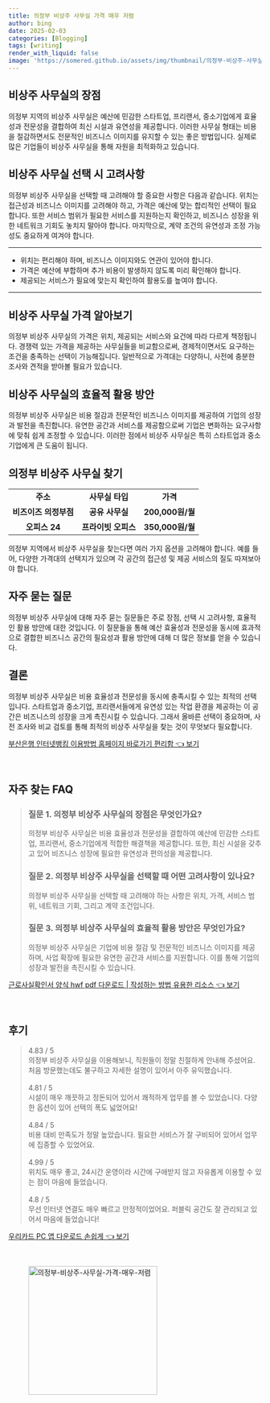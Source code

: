 ```yaml
---
title: 의정부 비상주 사무실 가격 매우 저렴
author: bing
date: 2025-02-03
categories: [Blogging]
tags: [writing]
render_with_liquid: false
image: 'https://somered.github.io/assets/img/thumbnail/의정부-비상주-사무실-가격-매우-저렴.webp'
---
```



<h2 id='비상주 사무실의 장점'>비상주 사무실의 장점</h2>

<p>의정부 지역의 비상주 사무실은 예산에 민감한 스타트업, 프리랜서, 중소기업에게 효율성과 전문성을 결합하여 최신 시설과 유연성을 제공합니다. 이러한 사무실 형태는 비용을 절감하면서도 전문적인 비즈니스 이미지를 유지할 수 있는 좋은 방법입니다. 실제로 많은 기업들이 비상주 사무실을 통해 자원을 최적화하고 있습니다.</p>

<h2 id='선택 시 고려사항'>비상주 사무실 선택 시 고려사항</h2>

<p>의정부 비상주 사무실을 선택할 때 고려해야 할 중요한 사항은 다음과 같습니다. 위치는 접근성과 비즈니스 이미지를 고려해야 하고, 가격은 예산에 맞는 합리적인 선택이 필요합니다. 또한 서비스 범위가 필요한 서비스를 지원하는지 확인하고, 비즈니스 성장을 위한 네트워크 기회도 놓치지 말아야 합니다. 마지막으로, 계약 조건의 유연성과 조정 가능성도 중요하게 여겨야 합니다.</p>

<hr />

<ul>
    <li>위치는 편리해야 하며, 비즈니스 이미지와도 연관이 있어야 합니다.</li>
    <li>가격은 예산에 부합하며 추가 비용이 발생하지 않도록 미리 확인해야 합니다.</li>
    <li>제공되는 서비스가 필요에 맞는지 확인하여 활용도를 높여야 합니다.</li>
</ul>

<hr />

<h2 id='비상주 사무실 가격 알아보기'>비상주 사무실 가격 알아보기</h2>

<p>의정부 비상주 사무실의 가격은 위치, 제공되는 서비스와 요건에 따라 다르게 책정됩니다. 경쟁력 있는 가격을 제공하는 사무실들을 비교함으로써, 경제적이면서도 요구하는 조건을 충족하는 선택이 가능해집니다. 일반적으로 가격대는 다양하니, 사전에 충분한 조사와 견적을 받아볼 필요가 있습니다.</p>

<h2 id='효율적 활용 방안'>비상주 사무실의 효율적 활용 방안</h2>

<p>의정부 비상주 사무실은 비용 절감과 전문적인 비즈니스 이미지를 제공하여 기업의 성장과 발전을 촉진합니다. 유연한 공간과 서비스를 제공함으로써 기업은 변화하는 요구사항에 맞춰 쉽게 조정할 수 있습니다. 이러한 점에서 비상주 사무실은 특히 스타트업과 중소기업에게 큰 도움이 됩니다.</p>

<h2 id='의정부 비상주 사무실 찾기'>의정부 비상주 사무실 찾기</h2>

<table>
    <tr>
        <td style="text-align: center; height: 17px;"><b>주소</b></td>
        <td style="text-align: center; height: 17px;"><b>사무실 타입</b></td>
        <td style="text-align: center; height: 17px;"><b>가격</b></td>
    </tr>
    <tr>
        <td style="text-align: center; height: 17px;"><b>비즈이즈 의정부점</b></td>
        <td style="text-align: center; height: 17px;"><b>공유 사무실</b></td>
        <td style="text-align: center; height: 17px;"><b>200,000원/월</b></td>
    </tr>
    <tr>
        <td style="text-align: center; height: 17px;"><b>오피스 24</b></td>
        <td style="text-align: center; height: 17px;"><b>프라이빗 오피스</b></td>
        <td style="text-align: center; height: 17px;"><b>350,000원/월</b></td>
    </tr>
</table>

<p>의정부 지역에서 비상주 사무실을 찾는다면 여러 가지 옵션을 고려해야 합니다. 예를 들어, 다양한 가격대의 선택지가 있으며 각 공간의 접근성 및 제공 서비스의 질도 따져보아야 합니다.</p>

<h2 id='자주 묻는 질문'>자주 묻는 질문</h2>

<p>의정부 비상주 사무실에 대해 자주 묻는 질문들은 주로 장점, 선택 시 고려사항, 효율적인 활용 방안에 대한 것입니다. 이 질문들을 통해 예산 효율성과 전문성을 동시에 효과적으로 결합한 비즈니스 공간의 필요성과 활용 방안에 대해 더 많은 정보를 얻을 수 있습니다.</p>

<h2 id='결론'>결론</h2>

<p>의정부 비상주 사무실은 비용 효율성과 전문성을 동시에 충족시킬 수 있는 최적의 선택입니다. 스타트업과 중소기업, 프리랜서들에게 유연성 있는 작업 환경을 제공하는 이 공간은 비즈니스의 성장을 크게 촉진시킬 수 있습니다. 그래서 올바른 선택이 중요하며, 사전 조사와 비교 검토를 통해 최적의 비상주 사무실을 찾는 것이 무엇보다 필요합니다.</p>


<p><a class="click-button" title="부산은행 인터넷뱅킹 이용방법 홈페이지 바로가기 편리함" href="https://somered.github.io/posts/%EB%B6%80%EC%82%B0%EC%9D%80%ED%96%89-%EC%9D%B8%ED%84%B0%EB%84%B7%EB%B1%85%ED%82%B9-%EC%9D%B4%EC%9A%A9%EB%B0%A9%EB%B2%95-%ED%99%88%ED%8E%98%EC%9D%B4%EC%A7%80-%EB%B0%94%EB%A1%9C%EA%B0%80%EA%B8%B0-%ED%8E%B8%EB%A6%AC%ED%95%A8/" rel="dofollow">부산은행 인터넷뱅킹 이용방법 홈페이지 바로가기 편리함 👈 보기</a></p><br>
<h2 id='자주_찾는_FAQ'>자주 찾는 FAQ</h2>
<div itemscope="" itemtype="https://schema.org/FAQPage"> 
<blockquote> 
<div itemscope="" itemprop="mainEntity" itemtype="https://schema.org/Question"> 
<h3 itemprop="name">질문 1. 의정부 비상주 사무실의 장점은 무엇인가요?</h3> 
<div itemscope="" itemprop="acceptedAnswer" itemtype="https://schema.org/Answer"> 
<span itemprop="text"> 
<p>의정부 비상주 사무실은 비용 효율성과 전문성을 결합하여 예산에 민감한 스타트업, 프리랜서, 중소기업에게 적합한 해결책을 제공합니다. 또한, 최신 시설을 갖추고 있어 비즈니스 성장에 필요한 유연성과 편의성을 제공합니다.</p> 
</span> 
</div> 
</div> 

<div itemscope="" itemprop="mainEntity" itemtype="https://schema.org/Question"> 
<h3 itemprop="name">질문 2. 의정부 비상주 사무실을 선택할 때 어떤 고려사항이 있나요?</h3> 
<div itemscope="" itemprop="acceptedAnswer" itemtype="https://schema.org/Answer"> 
<span itemprop="text"> 
<p>의정부 비상주 사무실을 선택할 때 고려해야 하는 사항은 위치, 가격, 서비스 범위, 네트워크 기회, 그리고 계약 조건입니다.</p> 
</span> 
</div> 
</div> 

<div itemscope="" itemprop="mainEntity" itemtype="https://schema.org/Question"> 
<h3 itemprop="name">질문 3. 의정부 비상주 사무실의 효율적 활용 방안은 무엇인가요?</h3> 
<div itemscope="" itemprop="acceptedAnswer" itemtype="https://schema.org/Answer"> 
<span itemprop="text"> 
<p>의정부 비상주 사무실은 기업에 비용 절감 및 전문적인 비즈니스 이미지를 제공하며, 사업 확장에 필요한 유연한 공간과 서비스를 지원합니다. 이를 통해 기업의 성장과 발전을 촉진시킬 수 있습니다.</p> 
</span> 
</div> 
</div> 
</blockquote> 
</div>
<p><a class="click-button" title="근로사실확인서 양식 hwf pdf 다운로드 | 작성하는 방법 유용한 리소스" href="https://somered.github.io/posts/%EA%B7%BC%EB%A1%9C%EC%82%AC%EC%8B%A4%ED%99%95%EC%9D%B8%EC%84%9C-%EC%96%91%EC%8B%9D-hwf-pdf-%EB%8B%A4%EC%9A%B4%EB%A1%9C%EB%93%9C-%EC%9E%91%EC%84%B1%ED%95%98%EB%8A%94-%EB%B0%A9%EB%B2%95-%EC%9C%A0%EC%9A%A9%ED%95%9C-%EB%A6%AC%EC%86%8C%EC%8A%A4/" rel="dofollow">근로사실확인서 양식 hwf pdf 다운로드 | 작성하는 방법 유용한 리소스 👈 보기</a></p><br>
<h2 id='후기'>후기</h2>
<div itemscope itemtype="https://schema.org/Product">
  <blockquote>
  <div itemprop="review" itemscope itemtype="https://schema.org/Review">
      <div itemprop="reviewRating" itemscope itemtype="https://schema.org/Rating"> <span itemprop="ratingValue">4.83</span> / <span itemprop="bestRating">5</span> </div>
      <span itemprop="reviewBody">의정부 비상주 사무실을 이용해보니, 직원들이 정말 친절하게 안내해 주셨어요. 처음 방문했는데도 불구하고 자세한 설명이 있어서 아주 유익했습니다.</span>
  </div>
  <br>
  <div itemprop="review" itemscope itemtype="https://schema.org/Review">
      <div itemprop="reviewRating" itemscope itemtype="https://schema.org/Rating"> <span itemprop="ratingValue">4.81</span> / <span itemprop="bestRating">5</span> </div>
      <span itemprop="reviewBody">시설이 매우 깨끗하고 정돈되어 있어서 쾌적하게 업무를 볼 수 있었습니다. 다양한 옵션이 있어 선택의 폭도 넓었어요!</span>
  </div>
  <br>
  <div itemprop="review" itemscope itemtype="https://schema.org/Review">
      <div itemprop="reviewRating" itemscope itemtype="https://schema.org/Rating"> <span itemprop="ratingValue">4.84</span> / <span itemprop="bestRating">5</span> </div>
      <span itemprop="reviewBody">비용 대비 만족도가 정말 높았습니다. 필요한 서비스가 잘 구비되어 있어서 업무에 집중할 수 있었어요.</span>
  </div>
  <br>
  <div itemprop="review" itemscope itemtype="https://schema.org/Review">
      <div itemprop="reviewRating" itemscope itemtype="https://schema.org/Rating"> <span itemprop="ratingValue">4.99</span> / <span itemprop="bestRating">5</span> </div>
      <span itemprop="reviewBody">위치도 매우 좋고, 24시간 운영이라 시간에 구애받지 않고 자유롭게 이용할 수 있는 점이 마음에 들었습니다.</span>
  </div>
  <br>
  <div itemprop="review" itemscope itemtype="https://schema.org/Review">
      <div itemprop="reviewRating" itemscope itemtype="https://schema.org/Rating"> <span itemprop="ratingValue">4.8</span> / <span itemprop="bestRating">5</span> </div>
      <span itemprop="reviewBody">무선 인터넷 연결도 매우 빠르고 안정적이었어요. 퍼블릭 공간도 잘 관리되고 있어서 마음에 들었습니다!</span>
  </div>
  </blockquote>
</div>
<p><a class="click-button" title="우리카드 PC 앱 다운로드 손쉽게" href="https://somered.github.io/posts/%EC%9A%B0%EB%A6%AC%EC%B9%B4%EB%93%9C-PC-%EC%95%B1-%EB%8B%A4%EC%9A%B4%EB%A1%9C%EB%93%9C-%EC%86%90%EC%89%BD%EA%B2%8C/" rel="dofollow">우리카드 PC 앱 다운로드 손쉽게 👈 보기</a></p><br>
<figure class="image"><img src="https://somered.github.io/assets/img/thumbnail/의정부-비상주-사무실-가격-매우-저렴.webp" alt="의정부-비상주-사무실-가격-매우-저렴" width="256" height="256"></figure>